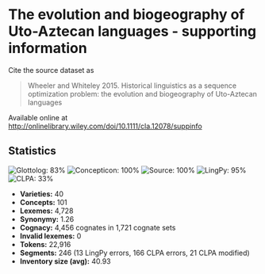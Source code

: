 # The evolution and biogeography of Uto-Aztecan languages - supporting information

Cite the source dataset as

> Wheeler and Whiteley 2015. Historical linguistics as a sequence optimization problem: the evolution and biogeography of Uto-Aztecan languages

Available online at http://onlinelibrary.wiley.com/doi/10.1111/cla.12078/suppinfo

## Statistics
![Glottolog: 83%](https://img.shields.io/badge/Glottolog-83%25-yellowgreen.svg "Glottolog: 83%") ![Concepticon: 100%](https://img.shields.io/badge/Concepticon-100%25-brightgreen.svg "Concepticon: 100%") ![Source: 100%](https://img.shields.io/badge/Source-100%25-brightgreen.svg "Source: 100%") ![LingPy: 95%](https://img.shields.io/badge/LingPy-95%25-green.svg "LingPy: 95%") ![CLPA: 33%](https://img.shields.io/badge/CLPA-33%25-red.svg "CLPA: 33%")

- **Varieties:** 40
- **Concepts:** 101
- **Lexemes:** 4,728
- **Synonymy:** 1.26
- **Cognacy:** 4,456 cognates in 1,721 cognate sets
- **Invalid lexemes:** 0
- **Tokens:** 22,916
- **Segments:** 246 (13 LingPy errors, 166 CLPA errors, 21 CLPA modified)
- **Inventory size (avg):** 40.93